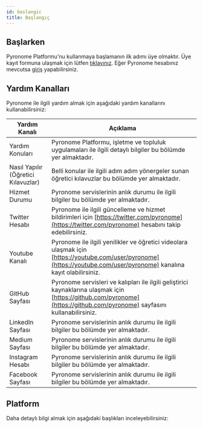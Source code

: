 ```yaml
---
id: baslangic
title: Başlangıç
---
```


## Başlarken
Pyronome Platformu'nu kullanmaya başlamanın ilk adımı üye olmaktır. Üye kayıt formuna ulaşmak için lütfen [tıklayınız](https://pyronome.com/builder/signup). Eğer Pyronome hesabınız mevcutsa [giriş](https://pyronome.com/builder/login) yapabilirsiniz.

## Yardım Kanalları
Pyronome ile ilgili yardım almak için aşağıdaki yardım kanallarını kullanabilirsiniz:

| Yardım Kanalı | Açıklama |
| ------ | ------ |
| Yardım Konuları | Pyronome Platformu, işletme ve topluluk uygulamaları ile ilgili detaylı bilgiler bu bölümde yer almaktadır. |
| Nasıl Yapılır (Öğretici Kılavuzlar) | Belli konular ile ilgili adım adım yönergeler sunan öğretici kılavuzlar bu bölümde yer almaktadır. |
| Hizmet Durumu | Pyronome servislerinin anlık durumu ile ilgili bilgiler bu bölümde yer almaktadır. |
| <i class="fab fa-twitter"></i> Twitter Hesabı | Pyronome ile ilgili güncelleme ve hizmet bildirimleri için [https://twitter.com/pyronome](https://twitter.com/pyronome) hesabını takip edebilirsiniz. |
| <i class="fab fa-youtube"></i> Youtube Kanalı | Pyronome ile ilgili yenilikler ve öğretici videolara ulaşmak için [https://youtube.com/user/pyronome](https://youtube.com/user/pyronome) kanalına kayıt olabilirsiniz. |
| <i class="fab fa-github"></i> GitHub Sayfası | Pyronome servisleri ve kalıpları ile ilgili geliştirici kaynaklarına ulaşmak için [https://github.com/pyronome](https://github.com/pyronome) sayfasını kullanabilirsiniz. |
| <i class="fab fa-linkedin"></i> LinkedIn Sayfası | Pyronome servislerinin anlık durumu ile ilgili bilgiler bu bölümde yer almaktadır. |
| <i class="fab fa-medium"></i> Medium Sayfası | Pyronome servislerinin anlık durumu ile ilgili bilgiler bu bölümde yer almaktadır. |
| <i class="fab fa-instagram"></i> Instagram Hesabı | Pyronome servislerinin anlık durumu ile ilgili bilgiler bu bölümde yer almaktadır. |
| <i class="fab fa-facebook-square"></i> Facebook Sayfası | Pyronome servislerinin anlık durumu ile ilgili bilgiler bu bölümde yer almaktadır. |

## Platform
Daha detaylı bilgi almak için aşağıdaki başlıkları inceleyebilirsiniz:
